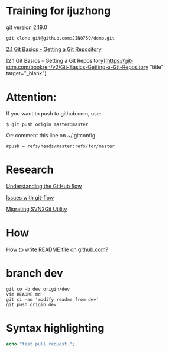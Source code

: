 # Training for ijuzhong

git version 2.19.0

`git clone git@github.com:JIN0759/demo.git`

<a href="https://git-scm.com/book/en/v2/Git-Basics-Getting-a-Git-Repository" target="_blank">2.1 Git Basics - Getting a Git Repository</a>

[2.1 Git Basics - Getting a Git Repository](https://git-scm.com/book/en/v2/Git-Basics-Getting-a-Git-Repository "title" target="_blank")

# Attention:
If you want to push to github.com, use:

`$ git push origin master:master `

Or: 
comment this line on ~/.gitconfig 

    #push = refs/heads/master:refs/for/master

# Research
[Understanding the GitHub flow](https://guides.github.com/introduction/flow/)

[Issues with git-flow](http://scottchacon.com/2011/08/31/github-flow.html)

[Migrating SVN2Git Utility](https://services.github.com/on-demand/downloads/subversion-migration/)

# How
[How to write README file on github.com? ](https://help.github.com/articles/basic-writing-and-formatting-syntax/)

# branch dev
```shell
git co -b dev origin/dev 
vim README.md 
git ci -am 'modify readme from dev'
git push origin dev
```

# Syntax highlighting
```php
echo "test pull request.";
```

